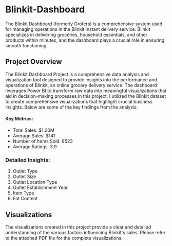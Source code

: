 # Blinkit-Dashboard

The Blinkit Dashboard (formerly Grofers) is a comprehensive system used for managing operations in the Blinkit instant delivery service. Blinkit specializes in delivering groceries, household essentials, and other products within minutes, and the dashboard plays a crucial role in ensuring smooth functioning. 

## Project Overview 

The Blinkit Dashboard Project is a comprehensive data analysis and visualization tool designed to provide insights into the performance and operations of Blinkit, an online grocery delivery service. The dashboard leverages Power BI to transform raw data into meaningful visualizations that aid in decision-making processes.In this project, I utilized the Blinkit dataset to create comprehensive visualizations that highlight crucial business insights. Below are some of the key findings from the analysis:

#### Key Metrics:
- Total Sales: $1.20M
- Average Sales: $141
- Number of Items Sold: 8523
- Average Ratings: 3.9

### Detailed Insights:
1) Outlet Type
2) Outlet Size
3) Outlet Location Type
4) Outlet Establishment Year
5) Item Type
6) Fat Content

## Visualizations 

The visualizations created in this project provide a clear and detailed understanding of the various factors influencing Blinkit's sales. Please refer to the attached PDF file for the complete visualizations.
